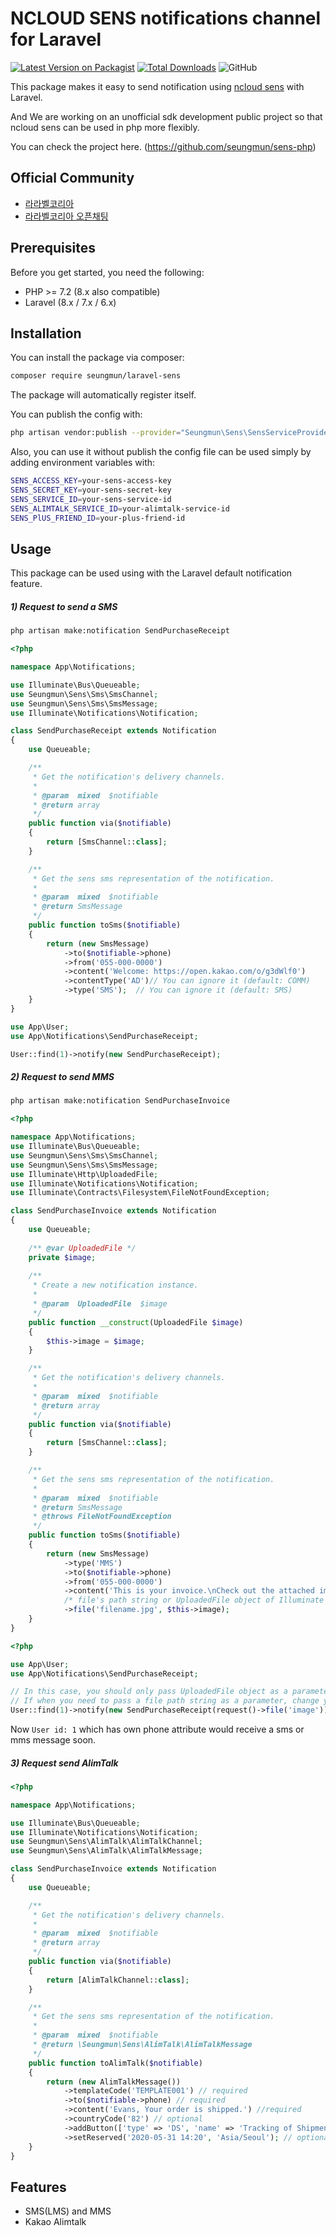 # NCLOUD SENS notifications channel for Laravel

[![Latest Version on Packagist](https://img.shields.io/packagist/v/seungmun/laravel-sens.svg?style=flat-square)](https://packagist.org/packages/seungmun/laravel-sens)
[![Total Downloads](https://img.shields.io/packagist/dt/seungmun/laravel-sens.svg?style=flat-square)](https://packagist.org/packages/seungmun/laravel-sens)
![GitHub](https://img.shields.io/github/license/seungmun/laravel-sens?style=flat-square)

This package makes it easy to send notification using [ncloud sens](//ncloud.com/product/applicationService/sens) with Laravel.

And We are working on an unofficial sdk development public project so that ncloud sens can be used in php more flexibly.

You can check the project here. (https://github.com/seungmun/sens-php)

## Official Community

- [라라벨코리아](https://laravel.kr/)
- [라라벨코리아 오픈채팅](https://open.kakao.com/o/g3dWlf0)

## Prerequisites

Before you get started, you need the following:

- PHP >= 7.2 (8.x also compatible)
- Laravel (8.x / 7.x / 6.x)

## Installation

You can install the package via composer:

``` bash
composer require seungmun/laravel-sens
```

The package will automatically register itself.

You can publish the config with:
```bash
php artisan vendor:publish --provider="Seungmun\Sens\SensServiceProvider" --tag="config"
```

Also, you can use it without publish the config file can be used simply by adding environment variables with:

```bash
SENS_ACCESS_KEY=your-sens-access-key
SENS_SECRET_KEY=your-sens-secret-key
SENS_SERVICE_ID=your-sens-service-id
SENS_ALIMTALK_SERVICE_ID=your-alimtalk-service-id
SENS_PlUS_FRIEND_ID=your-plus-friend-id
```

## Usage

This package can be used using with the Laravel default notification feature.

##### 1) Request to send a SMS

```bash
php artisan make:notification SendPurchaseReceipt
```

```php
<?php

namespace App\Notifications;

use Illuminate\Bus\Queueable;
use Seungmun\Sens\Sms\SmsChannel;
use Seungmun\Sens\Sms\SmsMessage;
use Illuminate\Notifications\Notification;

class SendPurchaseReceipt extends Notification
{
    use Queueable;

    /**
     * Get the notification's delivery channels.
     *
     * @param  mixed  $notifiable
     * @return array
     */
    public function via($notifiable)
    {
        return [SmsChannel::class];
    }

    /**
     * Get the sens sms representation of the notification.
     *
     * @param  mixed  $notifiable
     * @return SmsMessage
     */
    public function toSms($notifiable)
    {
        return (new SmsMessage)
            ->to($notifiable->phone)
            ->from('055-000-0000')
            ->content('Welcome: https://open.kakao.com/o/g3dWlf0')
            ->contentType('AD')// You can ignore it (default: COMM)
            ->type('SMS');  // You can ignore it (default: SMS)
    }
}
```

```php
use App\User;
use App\Notifications\SendPurchaseReceipt;

User::find(1)->notify(new SendPurchaseReceipt);
```

##### 2) Request to send MMS

```bash
php artisan make:notification SendPurchaseInvoice
```

```php
<?php

namespace App\Notifications;
use Illuminate\Bus\Queueable;
use Seungmun\Sens\Sms\SmsChannel;
use Seungmun\Sens\Sms\SmsMessage;
use Illuminate\Http\UploadedFile;
use Illuminate\Notifications\Notification;
use Illuminate\Contracts\Filesystem\FileNotFoundException;

class SendPurchaseInvoice extends Notification
{
    use Queueable;
    
    /** @var UploadedFile */
    private $image;
    
    /**
     * Create a new notification instance.
     *
     * @param  UploadedFile  $image
     */
    public function __construct(UploadedFile $image)
    {
        $this->image = $image;
    }

    /**
     * Get the notification's delivery channels.
     *
     * @param  mixed  $notifiable
     * @return array
     */
    public function via($notifiable)
    {
        return [SmsChannel::class];
    }

    /**
     * Get the sens sms representation of the notification.
     *
     * @param  mixed  $notifiable
     * @return SmsMessage
     * @throws FileNotFoundException
     */
    public function toSms($notifiable)
    {
        return (new SmsMessage)
            ->type('MMS')
            ->to($notifiable->phone)
            ->from('055-000-0000')
            ->content('This is your invoice.\nCheck out the attached image.')
            /* file's path string or UploadedFile object of Illuminate are allowed */
            ->file('filename.jpg', $this->image);
    }
}
```

```php
<?php

use App\User;
use App\Notifications\SendPurchaseReceipt;

// In this case, you should only pass UploadedFile object as a parameter.
// If when you need to pass a file path string as a parameter, change your notification class up.
User::find(1)->notify(new SendPurchaseReceipt(request()->file('image')));
```


Now `User id: 1` which has own phone attribute would receive a sms or mms message soon.

##### 3) Request send AlimTalk

```php
<?php

namespace App\Notifications;

use Illuminate\Bus\Queueable;
use Illuminate\Notifications\Notification;
use Seungmun\Sens\AlimTalk\AlimTalkChannel;
use Seungmun\Sens\AlimTalk\AlimTalkMessage;

class SendPurchaseInvoice extends Notification
{
    use Queueable;

    /**
     * Get the notification's delivery channels.
     *
     * @param  mixed  $notifiable
     * @return array
     */
    public function via($notifiable)
    {
        return [AlimTalkChannel::class];
    }

    /**
     * Get the sens sms representation of the notification.
     *
     * @param  mixed  $notifiable
     * @return \Seungmun\Sens\AlimTalk\AlimTalkMessage
     */
    public function toAlimTalk($notifiable)
    {
        return (new AlimTalkMessage())
            ->templateCode('TEMPLATE001') // required
            ->to($notifiable->phone) // required
            ->content('Evans, Your order is shipped.') //required
            ->countryCode('82') // optional
            ->addButton(['type' => 'DS', 'name' => 'Tracking of Shipment']) // optional
            ->setReserved('2020-05-31 14:20', 'Asia/Seoul'); // optional
    }
}
```

## Features

- SMS(LMS) and MMS
- Kakao Alimtalk
